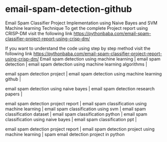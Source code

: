 # email-spam-detection-github
Email Spam Classifier Project Implementation using Naive Bayes and SVM Machine learning Technique
To get the complete Project report using CRISP-DM visit the following link
https://pythonbaba.com/email-spam-classifier-project-report-using-crisp-dm/

If you want to understand the code using step by step method visit the following link
https://pythonbaba.com/email-spam-classifier-project-report-using-crisp-dm/
Email spam detection using machine learning | 
email spam detection |
email spam detection using machine learning algorithms |

email spam detection project |
email spam detection using machine learning github |

email spam detection using naive bayes |
email spam detection research papers |

email spam detection project report |
email spam classification using machine learning |
email spam classification using svm |
email spam classification dataset |
email spam classification python |
email spam classification using naive bayes |
email spam classification ppt |

email spam detection project report |
email spam detection project using machine learning |
spam email detection project in python
